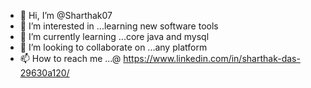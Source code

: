 - 👋 Hi, I’m @Sharthak07
- 👀 I’m interested in ...learning new software tools
- 🌱 I’m currently learning ...core java and mysql
- 💞️ I’m looking to collaborate on ...any platform
- 📫 How to reach me ...@ https://www.linkedin.com/in/sharthak-das-29630a120/

<!---
Sharthak07/Sharthak07 is a ✨ special ✨ repository because its `README.md` (this file) appears on your GitHub profile.
You can click the Preview link to take a look at your changes.
--->
